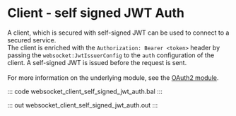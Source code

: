 # Client - self signed JWT Auth

A client, which is secured with self-signed JWT can be used to connect to
a secured service.<br/>
The client is enriched with the `Authorization: Bearer <token>` header by
passing the `websocket:JwtIssuerConfig` to the `auth` configuration of the
client. A self-signed JWT is issued before the request is sent.<br/><br/>
For more information on the underlying module,
see the [OAuth2 module](https://lib.ballerina.io/ballerina/oauth2/latest/).

::: code websocket_client_self_signed_jwt_auth.bal :::

::: out websocket_client_self_signed_jwt_auth.out :::